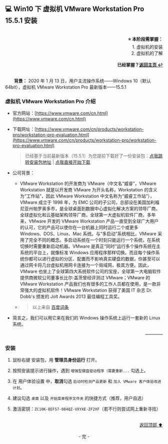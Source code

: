 <a name="head"></a>
## 💻 Win10 下 虚拟机 VMware Workstation Pro 15.5.1 安装

<br>
<div align=right>
    <b>⭐ 本阶段需掌握：</b><br>
    1. 虚拟机的安装<br>
    2. 虚拟机的了解<br>
    <br>
    <b>已经掌握？<a href="/README.md">返回主页 ↩</a></b>
</div>
<br>

&emsp;&emsp;**背景：** 2020 年 1 月 13 日，用户主流操作系统——Windows 10（默认 64bit），虚拟机 VMware Workstation Pro 最新版本——15.5.1

### 虚拟机 VMware Workstation Pro 介绍

+ 官方网站：[https://www.vmware.com/cn.html](https://www.vmware.com/cn.html)

+ 下载网址：[https://www.vmware.com/cn/products/workstation-pro/workstation-pro-evaluation.html](https://www.vmware.com/cn/products/workstation-pro/workstation-pro-evaluation.html)

    > 已经基于当前最新版本（15.5.1）为您提前下载好了一份安装包：[点我跳转安装包地址](/files/VMware-workstation-full-15.5.1-15018445.exe) | [点我直接开始下载](https://github.com/fmw666/Web-Full-Stacker/raw/master/files/VMware-workstation-full-15.5.1-15018445.exe)

+ 公司背景：

    + VMware Workstation 的开发商为 VMware（中文名“威睿”，VMware Workstation 就是以开发商 VMware 为开头名称，Workstation 的含义为“工作站”，因此 VMware Workstation 中文名称为“威睿工作站”），VMware 成立于 1998 年，为 EMC 公司的子公司，总部设在美国加利福尼亚州帕罗奥多市，是全球桌面到数据中心虚拟化解决方案的领导厂商，全球虚拟化和云基础架构领导厂商，全球第一大虚拟机软件厂商，多年来，VMware 开发的 VMware Workstation 产品一直受到全球广大用户的认可，它的产品可以使你在一台机器上同时运行二个或更多 Windows、DOS、Linux、Mac 系统。与“多启动”系统相比，VMware 采用了完全不同的概念。多启动系统在一个时刻只能运行一个系统，在系统切换时需要重新启动机器。VMware 是真正“同时”运行多个操作系统在主系统的平台上，就像标准 Windows 应用程序那样切换。而且每个操作系统你都可以进行虚拟的分区、配置而不影响真实硬盘的数据，你甚至可以通过网卡将几台虚拟机用网卡连接为一个局域网，极其方便。因此，VMware 也坐上了全球第四大系统软件公司的宝座，全球第一大电脑软件提供商微软公司董事长比尔·盖茨曾经评测过 VMware；VMware 的 VMware Workstation 产品我们也有很多的工作人员都在使用，是一款非常强大的虚拟机软件！VMware Workstation 获得了美国 IT 杂志 Dr. Dobb's 颁发的 Jolt Awards 2013 最佳编程工具奖。

    + > 以上来自 [百度词条](https://baike.baidu.com/item/VMware%20Workstation/9884359)

+ 简言之，我们可以用它来在我们的 Windows 操作系统上运行一套新的 Linux 系统。

<div align=right>
    ————
</div>

### 安装

1. 鼠标右键 安装包，用 **管理员身份运行** 打开。

1. 按照安装提示进行操作，遇到 `增强型键盘驱动程序（需要重新...` 勾选上。

1. 在 用户体验设置 中，**取消**勾选 `启动时检测产品更新` 和 `加入 VMware 客户体验改进计划`。

1. 建议勾选 `桌面` 以及 `开始菜单程序文件夹` 的快捷方式（推荐，用户自选）

1. 激活密钥：`ZC10K-8EF57-084QZ-VXYXE-ZF2XF`（若不行则尝试网上重新寻找）

<br>
<div align=right>
    <a href="#head">返回顶部 ⬆</a>
</div>
<br>

<div align=center>
    - 完 -
</div>